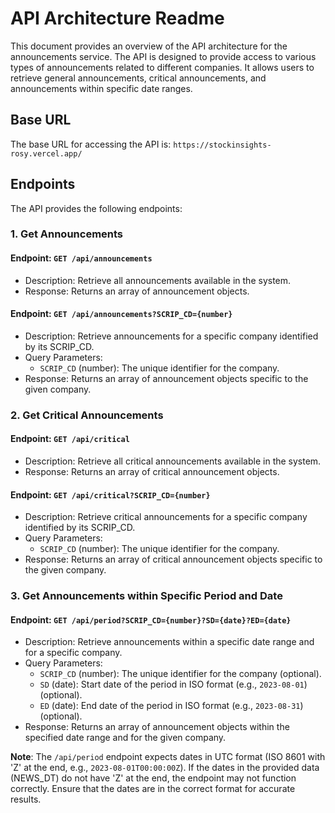 # API Architecture Readme

This document provides an overview of the API architecture for the announcements service. The API is designed to provide access to various types of announcements related to different companies. It allows users to retrieve general announcements, critical announcements, and announcements within specific date ranges.

## Base URL

The base URL for accessing the API is: `https://stockinsights-rosy.vercel.app/`

## Endpoints

The API provides the following endpoints:

### 1. Get Announcements

#### Endpoint: `GET /api/announcements`

- Description: Retrieve all announcements available in the system.
- Response: Returns an array of announcement objects.

#### Endpoint: `GET /api/announcements?SCRIP_CD={number}`

- Description: Retrieve announcements for a specific company identified by its SCRIP_CD.
- Query Parameters:
  - `SCRIP_CD` (number): The unique identifier for the company.
- Response: Returns an array of announcement objects specific to the given company.

### 2. Get Critical Announcements

#### Endpoint: `GET /api/critical`

- Description: Retrieve all critical announcements available in the system.
- Response: Returns an array of critical announcement objects.

#### Endpoint: `GET /api/critical?SCRIP_CD={number}`

- Description: Retrieve critical announcements for a specific company identified by its SCRIP_CD.
- Query Parameters:
  - `SCRIP_CD` (number): The unique identifier for the company.
- Response: Returns an array of critical announcement objects specific to the given company.

### 3. Get Announcements within Specific Period and Date

#### Endpoint: `GET /api/period?SCRIP_CD={number}?SD={date}?ED={date}`

- Description: Retrieve announcements within a specific date range and for a specific company.
- Query Parameters:
  - `SCRIP_CD` (number): The unique identifier for the company (optional).
  - `SD` (date): Start date of the period in ISO format (e.g., `2023-08-01`) (optional).
  - `ED` (date): End date of the period in ISO format (e.g., `2023-08-31`) (optional).
- Response: Returns an array of announcement objects within the specified date range and for the given company.

**Note**: The `/api/period` endpoint expects dates in UTC format (ISO 8601 with 'Z' at the end, e.g., `2023-08-01T00:00:00Z`). If the dates in the provided data (NEWS_DT) do not have 'Z' at the end, the endpoint may not function correctly. Ensure that the dates are in the correct format for accurate results.
